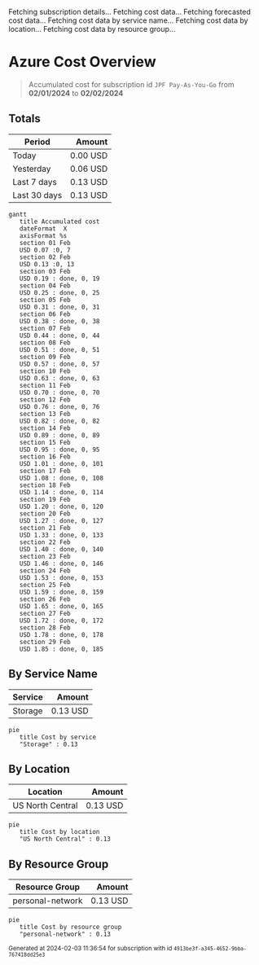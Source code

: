 Fetching subscription details...
Fetching cost data...
Fetching forecasted cost data...
Fetching cost data by service name...
Fetching cost data by location...
Fetching cost data by resource group...
# Azure Cost Overview

> Accumulated cost for subscription id `JPF Pay-As-You-Go` from **02/01/2024** to **02/02/2024**

## Totals

|Period|Amount|
|---|---:|
|Today|0.00 USD|
|Yesterday|0.06 USD|
|Last 7 days|0.13 USD|
|Last 30 days|0.13 USD|

```mermaid
gantt
   title Accumulated cost
   dateFormat  X
   axisFormat %s
   section 01 Feb
   USD 0.07 :0, 7
   section 02 Feb
   USD 0.13 :0, 13
   section 03 Feb
   USD 0.19 : done, 0, 19
   section 04 Feb
   USD 0.25 : done, 0, 25
   section 05 Feb
   USD 0.31 : done, 0, 31
   section 06 Feb
   USD 0.38 : done, 0, 38
   section 07 Feb
   USD 0.44 : done, 0, 44
   section 08 Feb
   USD 0.51 : done, 0, 51
   section 09 Feb
   USD 0.57 : done, 0, 57
   section 10 Feb
   USD 0.63 : done, 0, 63
   section 11 Feb
   USD 0.70 : done, 0, 70
   section 12 Feb
   USD 0.76 : done, 0, 76
   section 13 Feb
   USD 0.82 : done, 0, 82
   section 14 Feb
   USD 0.89 : done, 0, 89
   section 15 Feb
   USD 0.95 : done, 0, 95
   section 16 Feb
   USD 1.01 : done, 0, 101
   section 17 Feb
   USD 1.08 : done, 0, 108
   section 18 Feb
   USD 1.14 : done, 0, 114
   section 19 Feb
   USD 1.20 : done, 0, 120
   section 20 Feb
   USD 1.27 : done, 0, 127
   section 21 Feb
   USD 1.33 : done, 0, 133
   section 22 Feb
   USD 1.40 : done, 0, 140
   section 23 Feb
   USD 1.46 : done, 0, 146
   section 24 Feb
   USD 1.53 : done, 0, 153
   section 25 Feb
   USD 1.59 : done, 0, 159
   section 26 Feb
   USD 1.65 : done, 0, 165
   section 27 Feb
   USD 1.72 : done, 0, 172
   section 28 Feb
   USD 1.78 : done, 0, 178
   section 29 Feb
   USD 1.85 : done, 0, 185
```

## By Service Name

|Service|Amount|
|---|---:|
|Storage|0.13 USD|

```mermaid
pie
   title Cost by service
   "Storage" : 0.13
```

## By Location

|Location|Amount|
|---|---:|
|US North Central|0.13 USD|

```mermaid
pie
   title Cost by location
   "US North Central" : 0.13
```

## By Resource Group

|Resource Group|Amount|
|---|---:|
|personal-network|0.13 USD|

```mermaid
pie
   title Cost by resource group
   "personal-network" : 0.13
```

<sup>Generated at 2024-02-03 11:36:54 for subscription with id `4913be3f-a345-4652-9bba-767418dd25e3`</sup>
